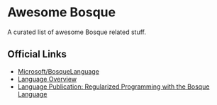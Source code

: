 # Awesome Bosque

A curated list of awesome Bosque related stuff.

## Official Links

* [Microsoft/BosqueLanguage](https://github.com/Microsoft/BosqueLanguage)
* [Language Overview](https://github.com/Microsoft/BosqueLanguage/blob/master/docs/language/overview.md)
* [Language Publication: Regularized Programming with the Bosque Language](https://www.microsoft.com/en-us/research/uploads/prod/2019/04/beyond_structured_report_v2.pdf)
